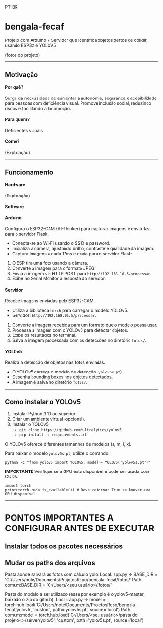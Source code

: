 PT-BR
# bengala-fecaf
Projeto com Arduino + Servidor que identifica objetos pertos de colidir, usando ESP32 e YOLOV5

(fotos do projeto)

---------

## Motivação

#### Por quê?
Surge da necessidade de aumentar a autonomia, segurança e acesibilidade para pessoas com deficiência visual. Promove inclusão social, reduzindo riscos e facilitando a locomoção.

#### Para quem?
Deficientes visuais

#### Como?
(Explicação)

---------

## Funcionamento

#### Hardware
(Explicação)

#### Software


#### Arduino
Configura o ESP32-CAM (AI-Thinker) para capturar imagens e enviá-las para o servidor Flask.

* Conecta-se ao Wi-Fi usando o SSID e password.
* Inicializa a câmera, ajustando brilho, contraste e qualidade da imagem.
* Captura imagens a cada 17ms e envia para o servidor Flask:
1. O ESP tira uma foto usando a câmera.
2. Converte a imagem para o formato JPEG.
3. Envia a imagem via HTTP POST para `http://192.168.10.5/processar`.
4. Exibe no Serial Monitor a resposta do servidor.

#### Servidor
Recebe imagens enviadas pelo ESP32-CAM.
* Utiliza a biblioteca `torch` para carregar o modelo YOLOv5.
* Servidor: `http://192.168.10.5/processar`.
1. Converte a imagem recebida para um formato que o modelo possa usar.
2. Processa a imagem com o YOLOv5 para detectar objetos.
3. Exibe os resultados no terminal.
4. Salva a imagem processada com as detecções no diretório `fotos/`.

#### YOLOv5
Realiza a detecção de objetos nas fotos enviadas.

* O YOLOv5 carrega o modelo de detecção (`yolov5s.pt`).
* Desenha bounding boxes nos objetos detectados.
* A imagem é salva no diretório `fotos/`.

---

## Como instalar o YOLOv5
1. Instalar Python 3.10 ou superior.
2. Criar um ambiente virtual (opcional).
3. Instalar o YOLOv5:
    * `git clone https://github.com/ultralytics/yolov5`
    * `pip install -r requirements.txt`

O YOLOv5 oferece diferentes tamanhos de modelos (s, m, l, x).

Para baixar o modelo `yolov5s.pt`, utilize o comando:

<pre><code>python -c "from yolov5 import YOLOv5; model = YOLOv5('yolov5s.pt')"</code></pre>

**IMPORTANTE**
Verifique se a GPU está disponível e pode ser usada com CUDA.
```
import torch
print(torch.cuda.is_available()) # Deve retornar True se houver uma GPU disponível
```

---------

# PONTOS IMPORTANTES A CONFIGURAR ANTES DE EXECUTAR

## Instalar todos os pacotes necessários

## Mudar os paths dos arquivos

Pasta aonde salvará as fotos com cálculo yolo:
Local: app.py -> BASE_DIR = 'C:/Users/note/Documents/ProjetosRepo/bengala-fecaf/fotos/'
Path comum:BASE_DIR = 'C:/Users/<seu usuário>/<pasta do projeto>/fotos/'

Pasta do modelo a ser utilizado (esse por exemplo é o yolov5-master, baixado o zip do github).
Local: app.py -> model = torch.hub.load('C:/Users/note/Documents/ProjetosRepo/bengala-fecaf/yolov5', 'custom', path='yolov5s.pt', source='local')
Path comum:model = torch.hub.load('C:/Users/<seu usuário>/pasta do projeto<>/server/yolov5', 'custom', path='yolov5s.pt', source='local')
